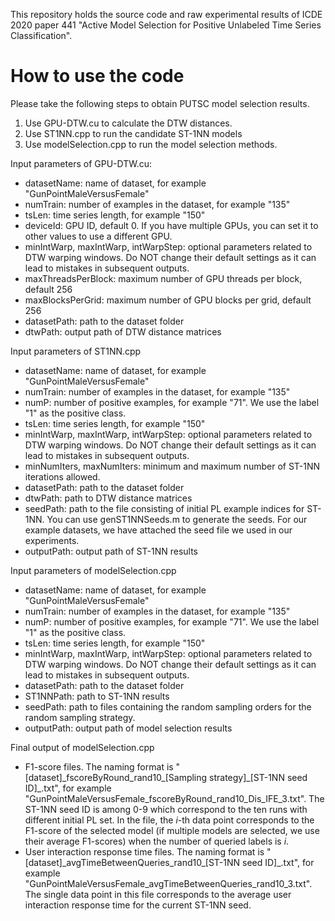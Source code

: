 This repository holds the source code and raw experimental results of ICDE 2020 paper 441 "Active Model Selection for Positive Unlabeled Time Series Classification".

# How to use the code
Please take the following steps to obtain PUTSC model selection results.
1. Use GPU-DTW.cu to calculate the DTW distances.
2. Use ST1NN.cpp to run the candidate ST-1NN models
3. Use modelSelection.cpp to run the model selection methods.

Input parameters of GPU-DTW.cu:
- datasetName: name of dataset, for example "GunPointMaleVersusFemale"
- numTrain: number of examples in the dataset, for example "135"
- tsLen: time series length, for example "150"
- deviceId: GPU ID, default 0. If you have multiple GPUs, you can set it to other values to use a different GPU.
- minIntWarp, maxIntWarp, intWarpStep: optional parameters related to DTW warping windows. Do NOT change their default settings as it can lead to mistakes in subsequent outputs.
- maxThreadsPerBlock: maximum number of GPU threads per block, default 256
- maxBlocksPerGrid: maximum number of GPU blocks per grid, default 256
- datasetPath: path to the dataset folder
- dtwPath: output path of DTW distance matrices

Input parameters of ST1NN.cpp
- datasetName: name of dataset, for example "GunPointMaleVersusFemale"
- numTrain: number of examples in the dataset, for example "135"
- numP: number of positive examples, for example "71". We use the label "1" as the positive class.
- tsLen: time series length, for example "150"
- minIntWarp, maxIntWarp, intWarpStep: optional parameters related to DTW warping windows. Do NOT change their default settings as it can lead to mistakes in subsequent outputs.
- minNumIters, maxNumIters: minimum and maximum number of ST-1NN iterations allowed.
- datasetPath: path to the dataset folder
- dtwPath: path to DTW distance matrices
- seedPath: path to the file consisting of initial PL example indices for ST-1NN. You can use genST1NNSeeds.m to generate the seeds. For our example datasets, we have attached the seed file we used in our experiments.
- outputPath: output path of ST-1NN results

Input parameters of modelSelection.cpp
- datasetName: name of dataset, for example "GunPointMaleVersusFemale"
- numTrain: number of examples in the dataset, for example "135"
- numP: number of positive examples, for example "71". We use the label "1" as the positive class.
- tsLen: time series length, for example "150"
- minIntWarp, maxIntWarp, intWarpStep: optional parameters related to DTW warping windows. Do NOT change their default settings as it can lead to mistakes in subsequent outputs.
- datasetPath: path to the dataset folder 
- ST1NNPath: path to ST-1NN results
- seedPath: path to files containing the random sampling orders for the random sampling strategy.
- outputPath: output path of model selection results

Final output of modelSelection.cpp
- F1-score files. The naming format is "\[dataset\]\_fscoreByRound\_rand10\_\[Sampling strategy\]\_\[ST-1NN seed ID\]\_.txt", for example "GunPointMaleVersusFemale_fscoreByRound_rand10_Dis_IFE_3.txt". The ST-1NN seed ID is among 0-9 which correspond to the ten runs with different initial PL set. In the file, the _i_-th data point corresponds to the F1-score of the selected model (if multiple models are selected, we use their average F1-scores) when the number of queried labels is _i_.
- User interaction response time files. The naming format is "\[dataset\]\_avgTimeBetweenQueries_rand10\_\[ST-1NN seed ID\]\_.txt", for example "GunPointMaleVersusFemale_avgTimeBetweenQueries_rand10_3.txt". The single data point in this file corresponds to the average user interaction response time for the current ST-1NN seed.
